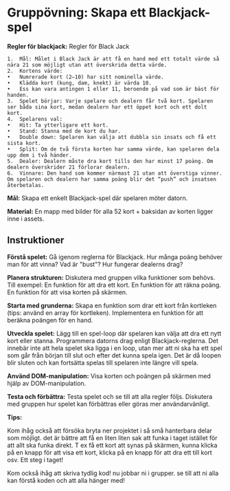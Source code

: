 # Gruppövning: Skapa ett Blackjack-spel

**Regler för blackjack:**
Regler för Black Jack

	1.	Mål: Målet i Black Jack är att få en hand med ett totalt värde så nära 21 som möjligt utan att överskrida detta värde.
	2.	Kortens värde:
	•	Numrerade kort (2–10) har sitt nominella värde.
	•	Klädda kort (kung, dam, knekt) är värda 10.
	•	Ess kan vara antingen 1 eller 11, beroende på vad som är bäst för handen.
	3.	Spelet börjar: Varje spelare och dealern får två kort. Spelaren ser båda sina kort, medan dealern har ett öppet kort och ett dolt kort.
	4.	Spelarens val:
	•	Hit: Ta ytterligare ett kort.
	•	Stand: Stanna med de kort du har.
	•	Double down: Spelaren kan välja att dubbla sin insats och få ett sista kort.
	•	Split: Om de två första korten har samma värde, kan spelaren dela upp dem i två händer.
	5.	Dealer: Dealern måste dra kort tills den har minst 17 poäng. Om dealern överskrider 21 förlorar dealern.
	6.	Vinnare: Den hand som kommer närmast 21 utan att överstiga vinner. Om spelaren och dealern har samma poäng blir det “push” och insatsen återbetalas.

**Mål:**
Skapa ett enkelt Blackjack-spel där spelaren möter datorn.

**Material:**
En mapp med bilder för alla 52 kort + baksidan av korten ligger inne i assets.

## Instruktioner

**Förstå spelet:**
Gå igenom reglerna för Blackjack. Hur många poäng behöver man för att vinna? Vad är "bust"? Hur fungerar dealerns drag?

**Planera strukturen:**
Diskutera med gruppen vilka funktioner som behövs. Till exempel:
En funktion för att dra ett kort.
En funktion för att räkna poäng.
En funktion för att visa korten på skärmen.

**Starta med grunderna:**
Skapa en funktion som drar ett kort från kortleken (tips: använd en array för kortleken).
Implementera en funktion för att beräkna poängen för en hand.

**Utveckla spelet:**
Lägg till en spel-loop där spelaren kan välja att dra ett nytt kort eller stanna.
Programmera datorns drag enligt Blackjack-reglerna.
Det innebär inte att hela spelet ska ligga i en loop, utan mer att ni ska ha ett spel som går från början till slut och
efter det kunna spela igen. Det är då loopen blir sluten och kan fortsätta spelas till spelaren inte längre vill spela.

**Använd DOM-manipulation:**
Visa korten och poängen på skärmen med hjälp av DOM-manipulation.

**Testa och förbättra:**
Testa spelet och se till att alla regler följs.
Diskutera med gruppen hur spelet kan förbättras eller göras mer användarvänligt.

**Tips:**

Kom ihåg också att försöka bryta ner projektet i så små hanterbara delar som möjligt. det är bättre att få en liten
liten sak att funka i taget istället för att allt ska funka direkt.
T ex få ett kort att synas på skärmen, kunna klicka på en knapp för att visa ett kort, klicka på en knapp för att dra
ett till kort osv. Ett steg i taget!

Kom också ihåg att skriva tydlig kod! nu jobbar ni i grupper. se till att ni alla kan förstå koden och att alla hänger
med!